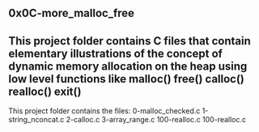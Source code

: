 0x0C-more_malloc_free
--------------------------------------------------------------------------------------------------------------------------------

This project folder contains C files that contain elementary illustrations of the concept of dynamic memory allocation on the heap using low level functions like 
	malloc()
	free()
	calloc()
	realloc()
	exit()
---------------------------------------------------------------------------------------------------------------------------------
This project folder contains the files:
	0-malloc_checked.c
	1-string_nconcat.c
	2-calloc.c
	3-array_range.c
	100-realloc.c
	100-realloc.c
